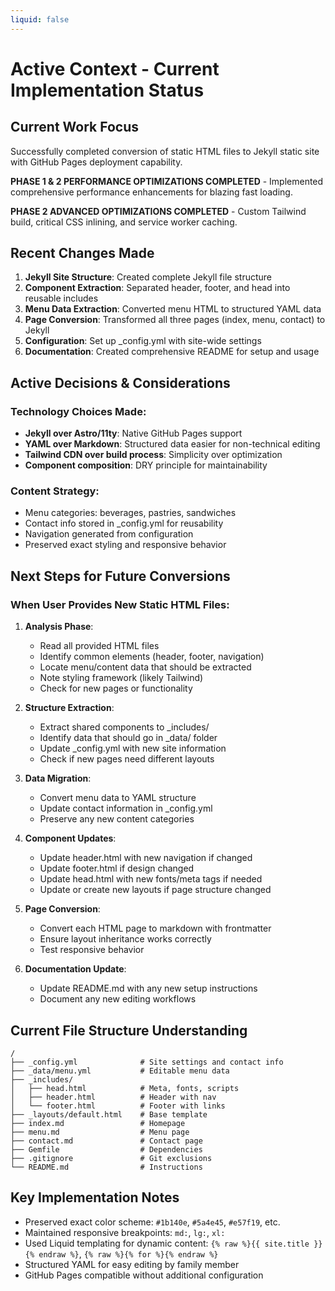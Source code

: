 ```yaml
---
liquid: false
---
```


# Active Context - Current Implementation Status

## Current Work Focus
Successfully completed conversion of static HTML files to Jekyll static site with GitHub Pages deployment capability. 

**PHASE 1 & 2 PERFORMANCE OPTIMIZATIONS COMPLETED** - Implemented comprehensive performance enhancements for blazing fast loading.

**PHASE 2 ADVANCED OPTIMIZATIONS COMPLETED** - Custom Tailwind build, critical CSS inlining, and service worker caching.

## Recent Changes Made
1. **Jekyll Site Structure**: Created complete Jekyll file structure
2. **Component Extraction**: Separated header, footer, and head into reusable includes
3. **Menu Data Extraction**: Converted menu HTML to structured YAML data
4. **Page Conversion**: Transformed all three pages (index, menu, contact) to Jekyll
5. **Configuration**: Set up _config.yml with site-wide settings
6. **Documentation**: Created comprehensive README for setup and usage

## Active Decisions & Considerations

### Technology Choices Made:
- **Jekyll over Astro/11ty**: Native GitHub Pages support
- **YAML over Markdown**: Structured data easier for non-technical editing
- **Tailwind CDN over build process**: Simplicity over optimization
- **Component composition**: DRY principle for maintainability

### Content Strategy:
- Menu categories: beverages, pastries, sandwiches
- Contact info stored in _config.yml for reusability
- Navigation generated from configuration
- Preserved exact styling and responsive behavior

## Next Steps for Future Conversions

### When User Provides New Static HTML Files:

1. **Analysis Phase**:
   - Read all provided HTML files
   - Identify common elements (header, footer, navigation)
   - Locate menu/content data that should be extracted
   - Note styling framework (likely Tailwind)
   - Check for new pages or functionality

2. **Structure Extraction**:
   - Extract shared components to _includes/
   - Identify data that should go in _data/ folder
   - Update _config.yml with new site information
   - Check if new pages need different layouts

3. **Data Migration**:
   - Convert menu data to YAML structure
   - Update contact information in _config.yml
   - Preserve any new content categories

4. **Component Updates**:
   - Update header.html with new navigation if changed
   - Update footer.html if design changed
   - Update head.html with new fonts/meta tags if needed
   - Update or create new layouts if page structure changed

5. **Page Conversion**:
   - Convert each HTML page to markdown with frontmatter
   - Ensure layout inheritance works correctly
   - Test responsive behavior

6. **Documentation Update**:
   - Update README.md with any new setup instructions
   - Document any new editing workflows

## Current File Structure Understanding
```
/
├── _config.yml              # Site settings and contact info
├── _data/menu.yml           # Editable menu data
├── _includes/
│   ├── head.html            # Meta, fonts, scripts
│   ├── header.html          # Header with nav
│   └── footer.html          # Footer with links
├── _layouts/default.html    # Base template
├── index.md                 # Homepage
├── menu.md                  # Menu page
├── contact.md               # Contact page
├── Gemfile                  # Dependencies
├── .gitignore               # Git exclusions
└── README.md                # Instructions
```

## Key Implementation Notes
- Preserved exact color scheme: `#1b140e`, `#5a4e45`, `#e57f19`, etc.
- Maintained responsive breakpoints: `md:`, `lg:`, `xl:`
- Used Liquid templating for dynamic content: `{% raw %}{{ site.title }}{% endraw %}`, `{% raw %}{% for %}{% endraw %}`
- Structured YAML for easy editing by family member
- GitHub Pages compatible without additional configuration
